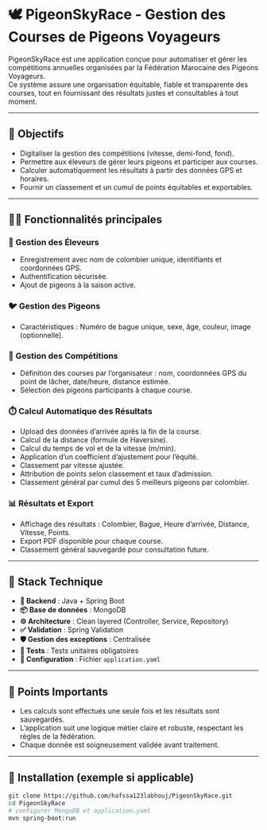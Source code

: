 # 🕊️ PigeonSkyRace - Gestion des Courses de Pigeons Voyageurs

PigeonSkyRace est une application conçue pour automatiser et gérer les compétitions annuelles organisées par la Fédération Marocaine des Pigeons Voyageurs.  
Ce système assure une organisation équitable, fiable et transparente des courses, tout en fournissant des résultats justes et consultables à tout moment.

---

## 🚀 Objectifs

- Digitaliser la gestion des compétitions (vitesse, demi-fond, fond).
- Permettre aux éleveurs de gérer leurs pigeons et participer aux courses.
- Calculer automatiquement les résultats à partir des données GPS et horaires.
- Fournir un classement et un cumul de points équitables et exportables.

---

## 🧑‍🌾 Fonctionnalités principales

### 👤 Gestion des Éleveurs
- Enregistrement avec nom de colombier unique, identifiants et coordonnées GPS.
- Authentification sécurisée.
- Ajout de pigeons à la saison active.

### 🐦 Gestion des Pigeons
- Caractéristiques : Numéro de bague unique, sexe, âge, couleur, image (optionnelle).

### 🏁 Gestion des Compétitions
- Définition des courses par l’organisateur : nom, coordonnées GPS du point de lâcher, date/heure, distance estimée.
- Sélection des pigeons participants à chaque course.

### ⏱️ Calcul Automatique des Résultats
- Upload des données d’arrivée après la fin de la course.
- Calcul de la distance (formule de Haversine).
- Calcul du temps de vol et de la vitesse (m/min).
- Application d’un coefficient d’ajustement pour l’équité.
- Classement par vitesse ajustée.
- Attribution de points selon classement et taux d’admission.
- Classement général par cumul des 5 meilleurs pigeons par colombier.

### 📊 Résultats et Export
- Affichage des résultats : Colombier, Bague, Heure d’arrivée, Distance, Vitesse, Points.
- Export PDF disponible pour chaque course.
- Classement général sauvegardé pour consultation future.

---

## 🧰 Stack Technique

- **🧠 Backend** : Java + Spring Boot  
- **📦 Base de données** : MongoDB  
- **⚙️ Architecture** : Clean layered (Controller, Service, Repository)  
- **✅ Validation** : Spring Validation  
- **🛡️ Gestion des exceptions** : Centralisée  
- **🧪 Tests** : Tests unitaires obligatoires  
- **🧾 Configuration** : Fichier `application.yaml`

---

## 📌 Points Importants

- Les calculs sont effectués une seule fois et les résultats sont sauvegardés.
- L’application suit une logique métier claire et robuste, respectant les règles de la fédération.
- Chaque donnée est soigneusement validée avant traitement.

---

## 📁 Installation (exemple si applicable)

```bash
git clone https://github.com/hafssa123labhouj/PigeonSkyRace.git
cd PigeonSkyRace
# configurer MongoDB et application.yaml
mvn spring-boot:run
